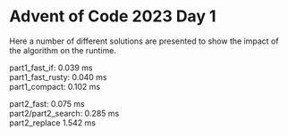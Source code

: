 # Advent of Code 2023 Day 1
Here a number of different solutions are presented to show the impact of the algorithm on the runtime.

part1_fast_if:      0.039 ms  
part1_fast_rusty:   0.040 ms  
part1_compact:      0.102 ms

part2_fast:         0.075 ms  
part2/part2_search: 0.285 ms  
part2_replace       1.542 ms
